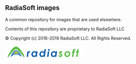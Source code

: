## RadiaSoft images
A common repository for images that are used elsewhere.

Contents of this repository are proprietary to RadiaSoft LLC

:copyright: Copyright (c) 2016-2019 RadiaSoft LLC.  All Rights Reserved.

![RadiaSoft](https://github.com/radiasoft/images/blob/master/corporate/RadiaSoftLogoTransparent.png)
